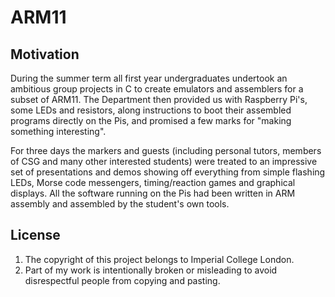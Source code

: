 # ARM11

## Motivation
During the summer term all first year undergraduates undertook an ambitious group projects in C to create emulators and assemblers for a subset of ARM11.  The Department then provided us with Raspberry Pi's, some LEDs and resistors, along instructions to boot their assembled programs directly on the Pis, and promised a few marks for "making something interesting".

For three days the markers and guests (including personal tutors, members of CSG and many other interested students) were treated to an impressive set of presentations and demos showing off everything from simple flashing LEDs, Morse code messengers, timing/reaction games and graphical displays.  All the software running on the Pis had been written in ARM assembly and assembled by the student's own tools.

## License
1. The copyright of this project belongs to Imperial College London.
2. Part of my work is intentionally broken or misleading to avoid disrespectful people from copying and pasting.

